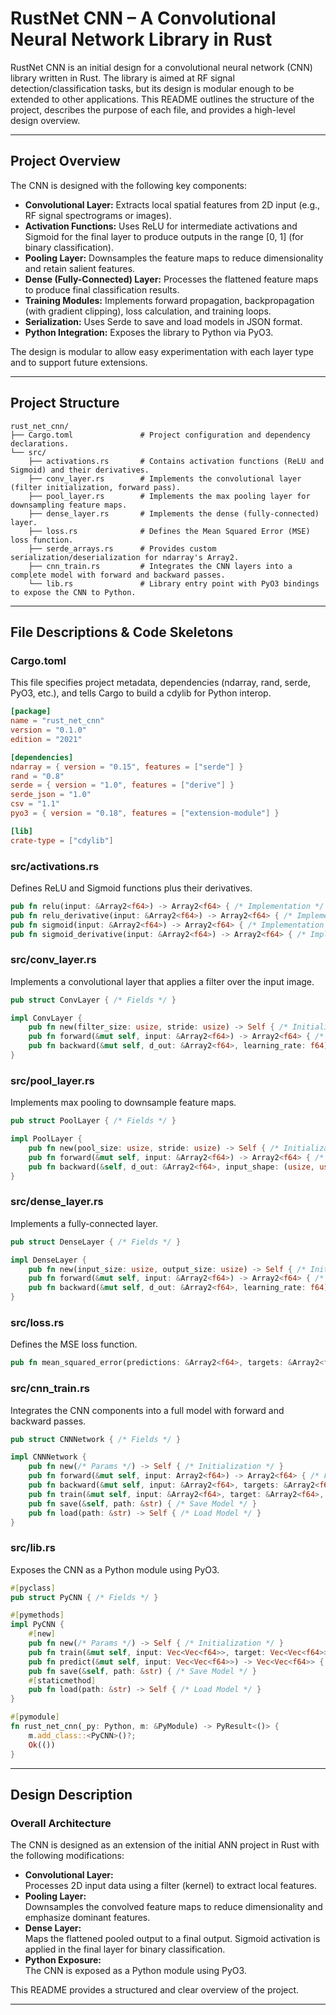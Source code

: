 # RustNet CNN – A Convolutional Neural Network Library in Rust

RustNet CNN is an initial design for a convolutional neural network (CNN) library written in Rust. The library is aimed at RF signal detection/classification tasks, but its design is modular enough to be extended to other applications. This README outlines the structure of the project, describes the purpose of each file, and provides a high-level design overview.

---

## Project Overview

The CNN is designed with the following key components:

- **Convolutional Layer:** Extracts local spatial features from 2D input (e.g., RF signal spectrograms or images).
- **Activation Functions:** Uses ReLU for intermediate activations and Sigmoid for the final layer to produce outputs in the range [0, 1] (for binary classification).
- **Pooling Layer:** Downsamples the feature maps to reduce dimensionality and retain salient features.
- **Dense (Fully-Connected) Layer:** Processes the flattened feature maps to produce final classification results.
- **Training Modules:** Implements forward propagation, backpropagation (with gradient clipping), loss calculation, and training loops.
- **Serialization:** Uses Serde to save and load models in JSON format.
- **Python Integration:** Exposes the library to Python via PyO3.

The design is modular to allow easy experimentation with each layer type and to support future extensions.

---

## Project Structure

```
rust_net_cnn/
├── Cargo.toml               # Project configuration and dependency declarations.
└── src/
    ├── activations.rs       # Contains activation functions (ReLU and Sigmoid) and their derivatives.
    ├── conv_layer.rs        # Implements the convolutional layer (filter initialization, forward pass).
    ├── pool_layer.rs        # Implements the max pooling layer for downsampling feature maps.
    ├── dense_layer.rs       # Implements the dense (fully-connected) layer.
    ├── loss.rs              # Defines the Mean Squared Error (MSE) loss function.
    ├── serde_arrays.rs      # Provides custom serialization/deserialization for ndarray's Array2.
    ├── cnn_train.rs         # Integrates the CNN layers into a complete model with forward and backward passes.
    └── lib.rs               # Library entry point with PyO3 bindings to expose the CNN to Python.
```

---

## File Descriptions & Code Skeletons

### Cargo.toml
This file specifies project metadata, dependencies (ndarray, rand, serde, PyO3, etc.), and tells Cargo to build a cdylib for Python interop.

```toml
[package]
name = "rust_net_cnn"
version = "0.1.0"
edition = "2021"

[dependencies]
ndarray = { version = "0.15", features = ["serde"] }
rand = "0.8"
serde = { version = "1.0", features = ["derive"] }
serde_json = "1.0"
csv = "1.1"
pyo3 = { version = "0.18", features = ["extension-module"] }

[lib]
crate-type = ["cdylib"]
```

### src/activations.rs
Defines ReLU and Sigmoid functions plus their derivatives.

```rust
pub fn relu(input: &Array2<f64>) -> Array2<f64> { /* Implementation */ }
pub fn relu_derivative(input: &Array2<f64>) -> Array2<f64> { /* Implementation */ }
pub fn sigmoid(input: &Array2<f64>) -> Array2<f64> { /* Implementation */ }
pub fn sigmoid_derivative(input: &Array2<f64>) -> Array2<f64> { /* Implementation */ }
```

### src/conv_layer.rs
Implements a convolutional layer that applies a filter over the input image.

```rust
pub struct ConvLayer { /* Fields */ }

impl ConvLayer {
    pub fn new(filter_size: usize, stride: usize) -> Self { /* Initialization */ }
    pub fn forward(&mut self, input: &Array2<f64>) -> Array2<f64> { /* Forward Pass */ }
    pub fn backward(&mut self, d_out: &Array2<f64>, learning_rate: f64) { /* Backpropagation */ }
}
```

### src/pool_layer.rs
Implements max pooling to downsample feature maps.

```rust
pub struct PoolLayer { /* Fields */ }

impl PoolLayer {
    pub fn new(pool_size: usize, stride: usize) -> Self { /* Initialization */ }
    pub fn forward(&mut self, input: &Array2<f64>) -> Array2<f64> { /* Pooling Operation */ }
    pub fn backward(&self, d_out: &Array2<f64>, input_shape: (usize, usize)) -> Array2<f64> { /* Backpropagation */ }
}
```

### src/dense_layer.rs
Implements a fully-connected layer.

```rust
pub struct DenseLayer { /* Fields */ }

impl DenseLayer {
    pub fn new(input_size: usize, output_size: usize) -> Self { /* Initialization */ }
    pub fn forward(&mut self, input: &Array2<f64>) -> Array2<f64> { /* Forward Pass */ }
    pub fn backward(&mut self, d_out: &Array2<f64>, learning_rate: f64) -> Array2<f64> { /* Backpropagation */ }
}
```

### src/loss.rs
Defines the MSE loss function.

```rust
pub fn mean_squared_error(predictions: &Array2<f64>, targets: &Array2<f64>) -> f64 { /* Calculation */ }
```

### src/cnn_train.rs
Integrates the CNN components into a full model with forward and backward passes.

```rust
pub struct CNNNetwork { /* Fields */ }

impl CNNNetwork {
    pub fn new(/* Params */) -> Self { /* Initialization */ }
    pub fn forward(&mut self, input: Array2<f64>) -> Array2<f64> { /* Forward Pass */ }
    pub fn backward(&mut self, input: &Array2<f64>, targets: &Array2<f64>, learning_rate: f64) { /* Backpropagation */ }
    pub fn train(&mut self, input: &Array2<f64>, target: &Array2<f64>, learning_rate: f64, epochs: usize) { /* Training Loop */ }
    pub fn save(&self, path: &str) { /* Save Model */ }
    pub fn load(path: &str) -> Self { /* Load Model */ }
}
```

### src/lib.rs
Exposes the CNN as a Python module using PyO3.

```rust
#[pyclass]
pub struct PyCNN { /* Fields */ }

#[pymethods]
impl PyCNN {
    #[new]
    pub fn new(/* Params */) -> Self { /* Initialization */ }
    pub fn train(&mut self, input: Vec<Vec<f64>>, target: Vec<Vec<f64>>, learning_rate: f64, epochs: usize) { /* Train */ }
    pub fn predict(&mut self, input: Vec<Vec<f64>>) -> Vec<Vec<f64>> { /* Predict */ }
    pub fn save(&self, path: &str) { /* Save Model */ }
    #[staticmethod]
    pub fn load(path: &str) -> Self { /* Load Model */ }
}

#[pymodule]
fn rust_net_cnn(_py: Python, m: &PyModule) -> PyResult<()> {
    m.add_class::<PyCNN>()?;
    Ok(())
}
```

---

## Design Description

### Overall Architecture

The CNN is designed as an extension of the initial ANN project in Rust with the following modifications:
- **Convolutional Layer:**  
  Processes 2D input data using a filter (kernel) to extract local features.
- **Pooling Layer:**  
  Downsamples the convolved feature maps to reduce dimensionality and emphasize dominant features.
- **Dense Layer:**  
  Maps the flattened pooled output to a final output. Sigmoid activation is applied in the final layer for binary classification.
- **Python Exposure:**  
  The CNN is exposed as a Python module using PyO3.

This README provides a structured and clear overview of the project.

---

